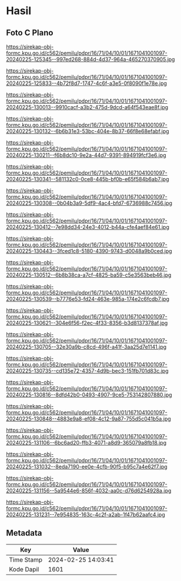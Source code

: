 # Hasil

## Foto C Plano

https://sirekap-obj-formc.kpu.go.id/c562/pemilu/pdpr/16/71/04/10/01/1671041001097-20240225-125345--997ed268-884d-4d37-964a-465270370905.jpg

https://sirekap-obj-formc.kpu.go.id/c562/pemilu/pdpr/16/71/04/10/01/1671041001097-20240225-125833--4b72f8d7-1747-4c6f-a3e5-0f8090f1e78e.jpg

https://sirekap-obj-formc.kpu.go.id/c562/pemilu/pdpr/16/71/04/10/01/1671041001097-20240225-130013--9910cacf-a3b2-475d-9dcd-a64f543eae8f.jpg

https://sirekap-obj-formc.kpu.go.id/c562/pemilu/pdpr/16/71/04/10/01/1671041001097-20240225-130132--6b6b31e3-53bc-404e-8b37-66f8e68efabf.jpg

https://sirekap-obj-formc.kpu.go.id/c562/pemilu/pdpr/16/71/04/10/01/1671041001097-20240225-130211--f6b8dc10-9e2a-44d7-9391-894919fcf3e6.jpg

https://sirekap-obj-formc.kpu.go.id/c562/pemilu/pdpr/16/71/04/10/01/1671041001097-20240225-130341--581132c0-0ce8-445b-bf0b-e65f584b6ab7.jpg

https://sirekap-obj-formc.kpu.go.id/c562/pemilu/pdpr/16/71/04/10/01/1671041001097-20240225-130308--0b04b3a9-5df9-4ac4-bfd7-6736988c7456.jpg

https://sirekap-obj-formc.kpu.go.id/c562/pemilu/pdpr/16/71/04/10/01/1671041001097-20240225-130412--7e98dd34-24e3-4012-b44a-cfe4aef84e61.jpg

https://sirekap-obj-formc.kpu.go.id/c562/pemilu/pdpr/16/71/04/10/01/1671041001097-20240225-130443--3fced1c8-5180-4390-9743-d0048a9b0ced.jpg

https://sirekap-obj-formc.kpu.go.id/c562/pemilu/pdpr/16/71/04/10/01/1671041001097-20240225-130512--6b8b38ca-a7cf-4825-ba59-c5e3563beb46.jpg

https://sirekap-obj-formc.kpu.go.id/c562/pemilu/pdpr/16/71/04/10/01/1671041001097-20240225-130539--b7776e53-fd24-463e-985a-174e2c6fcdb7.jpg

https://sirekap-obj-formc.kpu.go.id/c562/pemilu/pdpr/16/71/04/10/01/1671041001097-20240225-130621--304e6f56-f2ec-4f33-8356-b3d8137378af.jpg

https://sirekap-obj-formc.kpu.go.id/c562/pemilu/pdpr/16/71/04/10/01/1671041001097-20240225-130705--32e30a9b-c8cd-496f-a41f-3aa25d7e1141.jpg

https://sirekap-obj-formc.kpu.go.id/c562/pemilu/pdpr/16/71/04/10/01/1671041001097-20240225-130735--cd135e72-4357-4d9b-bec3-151fb701d83c.jpg

https://sirekap-obj-formc.kpu.go.id/c562/pemilu/pdpr/16/71/04/10/01/1671041001097-20240225-130816--8dfd42b0-0493-4907-9ce5-753142807880.jpg

https://sirekap-obj-formc.kpu.go.id/c562/pemilu/pdpr/16/71/04/10/01/1671041001097-20240225-130848--4883e9a8-ef08-4c12-9a87-755d5c041b5a.jpg

https://sirekap-obj-formc.kpu.go.id/c562/pemilu/pdpr/16/71/04/10/01/1671041001097-20240225-131106--6bc6ad20-ffb3-4071-a8d9-365079a8fb18.jpg

https://sirekap-obj-formc.kpu.go.id/c562/pemilu/pdpr/16/71/04/10/01/1671041001097-20240225-131032--8eda7190-ee0e-4cfb-90f5-b95c7a4e62f7.jpg

https://sirekap-obj-formc.kpu.go.id/c562/pemilu/pdpr/16/71/04/10/01/1671041001097-20240225-131156--5a9544e6-856f-4032-aa0c-d76d6254928a.jpg

https://sirekap-obj-formc.kpu.go.id/c562/pemilu/pdpr/16/71/04/10/01/1671041001097-20240225-131231--7e954835-163c-4c2f-a2ab-1f47b62aafc4.jpg


## Metadata

| Key        | Value               |
| ---------- | ------------------- |
| Time Stamp | 2024-02-25 14:03:41 |
| Kode Dapil | 1601                |



